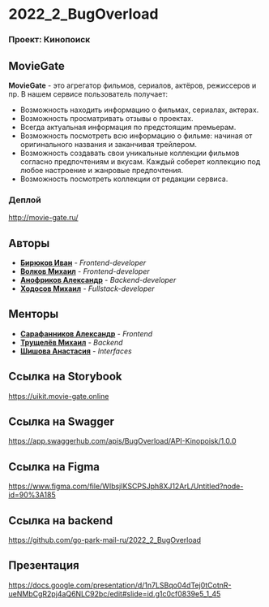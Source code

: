 # 2022_2_BugOverload
### Проект: Кинопоиск


## MovieGate
**MovieGate** - это агрегатор фильмов, сериалов, актёров, режиссеров и пр. В нашем сервисе пользователь получает:
* Возможность находить информацию о фильмах, сериалах, актерах.
* Возможность просматривать отзывы о проектах.
* Всегда актуальная информация по предстоящим премьерам.
* Возможность посмотреть всю информацию о фильме: начиная от оригинального названия и заканчивая трейлером.
* Возможность создавать свои уникальные коллекции фильмов согласно  предпочтениям и вкусам. Каждый соберет коллекцию под любое настроение и жанровые предпочтения.
* Возможность посмотреть коллекции от редакции сервиса.


### Деплой

http://movie-gate.ru/

## Авторы

* [**Бирюков Иван**](https://github.com/Ivan-Bir) - *Frontend-developer*
* [**Волков Михаил**](https://github.com/Mike5535)        -  *Frontend-developer*
* [**Анофриков Александр**](https://github.com/Andeo1812) - *Backend-developer*
* [**Ходосов Михаил**](https://github.com/lonkidely) - *Fullstack-developer*

## Менторы
* [**Сарафанников Александр**](https://github.com/Sarafa2n) - *Frontend*
* [**Трущелёв Михаил**](https://github.com/ThePsina) - *Backend*
* [**Шишова Анастасия**]() - *Interfaces*

## Ссылка на Storybook

https://uikit.movie-gate.online

## Ссылка на Swagger

https://app.swaggerhub.com/apis/BugOverload/API-Kinopoisk/1.0.0

## Ссылка на Figma

https://www.figma.com/file/WIbsjIKSCPSJph8XJ12ArL/Untitled?node-id=90%3A185

## Ссылка на backend

https://github.com/go-park-mail-ru/2022_2_BugOverload

## Презентация

https://docs.google.com/presentation/d/1n7LSBqo04dTej0tCotnR-ueNMbCgR2pj4aQ6NLC92bc/edit#slide=id.g1c0cf0839e5_1_45
